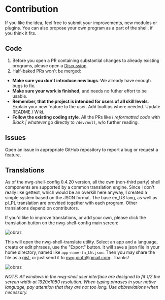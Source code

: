# Contribution

If you like the idea, feel free to submit your improvements, new modules or plugins. You can also propose your own program as a part of the shell, if you think it fits.

## Code

1. Before you open a PR containing substantial changes to already existing programs, please open a [Discussion](https://github.com/nwg-piotr/nwg-shell/discussions).
2. Half-baked PRs won't be merged: 

- **Make sure you don't introduce new bugs**. We already have enough bugs to fix.
- **Make sure your work is finished**, and needs no futher effort to be usable.
- **Remember, that the project is intended for users of all skill levels**. Explain your new feature to the user. Add tooltips where needed. Update README / Wiki.
- **Follow the existing coding style**. All the PRs like *I reformatted code with Black | whatever* go directly to `/dev/null`, w/o further reading.

## Issues

Open an issue in appropriate GitHub repository to report a bug or request a feature.

## Translations

As of the nwg-shell-config 0.4.20 version, all the own (non-third party) shell components are supported by a common translation engine.
Since I don't really like gettext, which would be an overkill here anyway, I created a simple system based on the JSON format.
The base en_US lang, as well as pl_PL translation are provided together with each program. Other translations depend on contributors.

If you'd like to improve translations, or add your own, please click the translation button on the nwg-shell-config main screen:

![obraz](https://user-images.githubusercontent.com/20579136/224201486-2bf13d81-7b59-4df2-a7b8-e73e19144584.png)

This will open the nwg-shell-translate utility. Select an app and a language, create or edit phrases, use the "Export" button.
It will save a json file in your home directory, named like `app-name-ln_LN.json`. Then you may share the file as a [gist](https://gist.github.com),
or just send it to nwg.piotr@gmail.com. Thanks!

![obraz](https://user-images.githubusercontent.com/20579136/224203217-095ca616-9bdb-4957-b02c-f1ce521ee043.png)

*NOTE: All windows in the nwg-shell user interface are designed to fit 1/2 the screen width at 1920x1080 resolution. When typing phrases in your native language, pay attention that they are not too long. Use abbreviations when necessary.*
